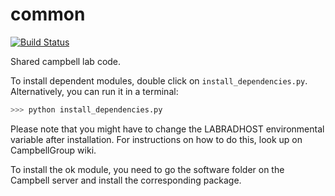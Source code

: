 common
======

[![Build Status](https://travis-ci.org/CampbellGroup/common.svg?branch=master)](http://travis-ci.org/CampbellGroup/common)



Shared campbell lab code.

To install dependent modules, double click on ```install_dependencies.py```. Alternatively, you can run it in a terminal:

```bash
>>> python install_dependencies.py
```

Please note that you might have to change the LABRADHOST environmental variable after installation. For instructions on how to do this, look up on CampbellGroup wiki.

To install the ok module, you need to go the software folder on the Campbell server and install the corresponding package.
